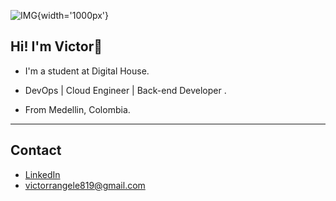 ![IMG](https://i.pinimg.com/564x/11/1a/21/111a218fa1455232512f17ee86d98eff.jpg){width='1000px'}

## Hi! I'm **Victor**👋

* I'm a student at Digital House. 

* DevOps | Cloud Engineer | Back-end Developer .

* From Medellin, Colombia. 
--------

## Contact  

* [LinkedIn](https://www.linkedin.com/in/victorrangelromero/)
* victorrangele819@gmail.com

